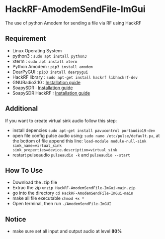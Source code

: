 # HackRF-AmodemSendFile-ImGui
The use of python Amodem for sending a file via RF using HackRF

## Requirement
- Linux Operating System 
- python3 : `sudo apt install python3`
- xterm : `sudo apt install xterm`
- Python Amodem : `pip3 install amodem`
- DearPyGUI : `pip3 install dearpygui`
- HackRF library : `sudo apt-get install hackrf libhackrf-dev`
- GNURadio3.10 : [Installation guide](https://wiki.gnuradio.org/index.php/LinuxInstall)
- SoapySDR : [Installation guide](https://github.com/pothosware/SoapySDR/wiki/BuildGuide#get-the-source-code)
- SoapySDR HackRF : [Installation guide](https://github.com/pothosware/SoapyHackRF/wiki#building-soapy-hack-rf)

## Additional
If you want to create virtual sink audio follow this step:
- install depencies `sudo apt-get install pavucontrol portaudio19-dev`
- open file config pulse audio using: `sudo nano /etc/pulse/default.pa`, at the bottom of file append this line: `load-module module-null-sink sink_name=virtual_sink sink_properties=device.description=virtual_sink`
- restart pulseaudio `pulseaudio -k` and `pulseaudio --start`

## How To Use
- Download the .zip file
- Extrac the zip `unzip HackRF-AmodemSendFile-ImGui-main.zip`
- go into the directory `cd HackRF-AmodemSendFile-ImGui-main`
- make all file executable `chmod +x *`
- Open terminal, then run `./AmodemSendFile-ImGUI`

## Notice
- make sure set all input and output audio at level **80%**
